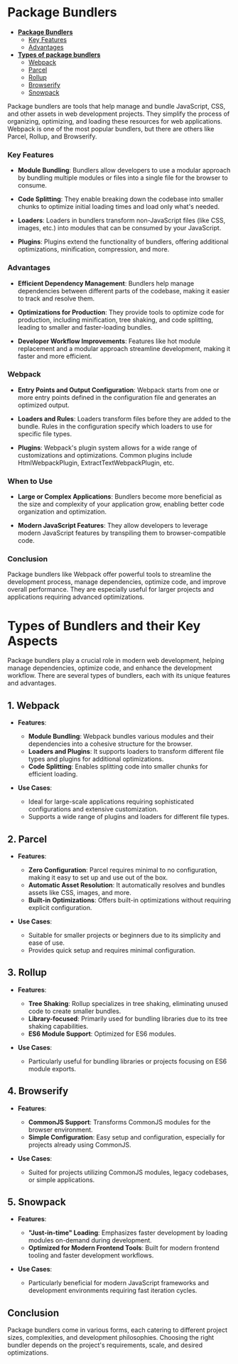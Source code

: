 # Package Bundlers
- **[Package Bundlers](#package-bundlers)**
  - [Key Features](#key-features)
  - [Advantages](#advantages)
- **[Types of package bundlers](#types-of-bundlers-and-their-key-aspects)**
  - [Webpack](#1-webpack)
  - [Parcel](#2-parcel)
  - [Rollup](#3-rollup)
  - [Browserify](#4-browserify)
  - [Snowpack](#5-snowpack)



Package bundlers are tools that help manage and bundle JavaScript, CSS, and other assets in web development projects. They simplify the process of organizing, optimizing, and loading these resources for web applications. Webpack is one of the most popular bundlers, but there are others like Parcel, Rollup, and Browserify.

### Key Features

- **Module Bundling**: Bundlers allow developers to use a modular approach by bundling multiple modules or files into a single file for the browser to consume.

- **Code Splitting**: They enable breaking down the codebase into smaller chunks to optimize initial loading times and load only what's needed.

- **Loaders**: Loaders in bundlers transform non-JavaScript files (like CSS, images, etc.) into modules that can be consumed by your JavaScript.

- **Plugins**: Plugins extend the functionality of bundlers, offering additional optimizations, minification, compression, and more.

### Advantages

- **Efficient Dependency Management**: Bundlers help manage dependencies between different parts of the codebase, making it easier to track and resolve them.

- **Optimizations for Production**: They provide tools to optimize code for production, including minification, tree shaking, and code splitting, leading to smaller and faster-loading bundles.

- **Developer Workflow Improvements**: Features like hot module replacement and a modular approach streamline development, making it faster and more efficient.

### Webpack

- **Entry Points and Output Configuration**: Webpack starts from one or more entry points defined in the configuration file and generates an optimized output.

- **Loaders and Rules**: Loaders transform files before they are added to the bundle. Rules in the configuration specify which loaders to use for specific file types.

- **Plugins**: Webpack's plugin system allows for a wide range of customizations and optimizations. Common plugins include HtmlWebpackPlugin, ExtractTextWebpackPlugin, etc.

### When to Use

- **Large or Complex Applications**: Bundlers become more beneficial as the size and complexity of your application grow, enabling better code organization and optimization.

- **Modern JavaScript Features**: They allow developers to leverage modern JavaScript features by transpiling them to browser-compatible code.

### Conclusion

Package bundlers like Webpack offer powerful tools to streamline the development process, manage dependencies, optimize code, and improve overall performance. They are especially useful for larger projects and applications requiring advanced optimizations.


# Types of Bundlers and their Key Aspects

Package bundlers play a crucial role in modern web development, helping manage dependencies, optimize code, and enhance the development workflow. There are several types of bundlers, each with its unique features and advantages.

## 1. Webpack

- **Features**:
  - **Module Bundling**: Webpack bundles various modules and their dependencies into a cohesive structure for the browser.
  - **Loaders and Plugins**: It supports loaders to transform different file types and plugins for additional optimizations.
  - **Code Splitting**: Enables splitting code into smaller chunks for efficient loading.

- **Use Cases**:
  - Ideal for large-scale applications requiring sophisticated configurations and extensive customization.
  - Supports a wide range of plugins and loaders for different file types.

## 2. Parcel

- **Features**:
  - **Zero Configuration**: Parcel requires minimal to no configuration, making it easy to set up and use out of the box.
  - **Automatic Asset Resolution**: It automatically resolves and bundles assets like CSS, images, and more.
  - **Built-in Optimizations**: Offers built-in optimizations without requiring explicit configuration.

- **Use Cases**:
  - Suitable for smaller projects or beginners due to its simplicity and ease of use.
  - Provides quick setup and requires minimal configuration.

## 3. Rollup

- **Features**:
  - **Tree Shaking**: Rollup specializes in tree shaking, eliminating unused code to create smaller bundles.
  - **Library-focused**: Primarily used for bundling libraries due to its tree shaking capabilities.
  - **ES6 Module Support**: Optimized for ES6 modules.

- **Use Cases**:
  - Particularly useful for bundling libraries or projects focusing on ES6 module exports.

## 4. Browserify

- **Features**:
  - **CommonJS Support**: Transforms CommonJS modules for the browser environment.
  - **Simple Configuration**: Easy setup and configuration, especially for projects already using CommonJS.

- **Use Cases**:
  - Suited for projects utilizing CommonJS modules, legacy codebases, or simple applications.

## 5. Snowpack

- **Features**:
  - **"Just-in-time" Loading**: Emphasizes faster development by loading modules on-demand during development.
  - **Optimized for Modern Frontend Tools**: Built for modern frontend tooling and faster development workflows.

- **Use Cases**:
  - Particularly beneficial for modern JavaScript frameworks and development environments requiring fast iteration cycles.

## Conclusion

Package bundlers come in various forms, each catering to different project sizes, complexities, and development philosophies. Choosing the right bundler depends on the project's requirements, scale, and desired optimizations.

